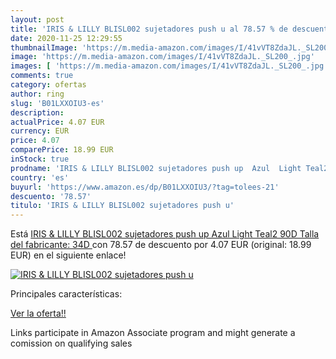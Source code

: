 ```yaml
---
layout: post
title: 'IRIS & LILLY BLISL002 sujetadores push u al 78.57 % de descuento'
date: 2020-11-25 12:29:55
thumbnailImage: 'https://m.media-amazon.com/images/I/41vVT8ZdaJL._SL200_.jpg'
image: 'https://m.media-amazon.com/images/I/41vVT8ZdaJL._SL200_.jpg'
images: [ 'https://m.media-amazon.com/images/I/41vVT8ZdaJL._SL200_.jpg' ]
comments: true
category: ofertas
author: ring
slug: 'B01LXXOIU3-es'
description:
actualPrice: 4.07 EUR
currency: EUR
price: 4.07
comparePrice: 18.99 EUR
inStock: true
prodname: 'IRIS & LILLY BLISL002 sujetadores push up  Azul  Light Teal2   90D  Talla del fabricante: 34D '
country: 'es'
buyurl: 'https://www.amazon.es/dp/B01LXXOIU3/?tag=tolees-21'
descuento: '78.57'
titulo: 'IRIS & LILLY BLISL002 sujetadores push u'
---
```


Está [IRIS & LILLY BLISL002 sujetadores push up  Azul  Light Teal2   90D  Talla del fabricante: 34D ](https://www.amazon.es/dp/B01LXXOIU3/?tag=tolees-21) con 78.57 de descuento por 4.07 EUR (original: 18.99 EUR) en el siguiente enlace!

[![IRIS & LILLY BLISL002 sujetadores push u](https://m.media-amazon.com/images/I/41vVT8ZdaJL._SL200_.jpg)](https://www.amazon.es/dp/B01LXXOIU3/?tag=tolees-21)

Principales características:


[Ver la oferta!!](https://www.amazon.es/dp/B01LXXOIU3/?tag=tolees-21)

Links participate in Amazon Associate program and might generate a comission on qualifying sales


